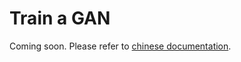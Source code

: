 # Train a GAN

Coming soon. Please refer to [chinese documentation](../../zh_cn/examples/train_a_gan.md).

